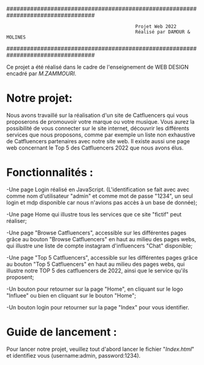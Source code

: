 ##################################################################################

                                                   Projet Web 2022
                                                   Réalisé par DAMOUR & MOLINES
##################################################################################
<br/>



Ce projet a été réalisé dans le cadre de l'enseignement de WEB DESIGN encadré par *M.ZAMMOURI*.
<br/>

Notre projet:
=
Nous avons travaillé sur la réalisation d'un site de Catfluencers qui vous proposerons de promouvoir votre marque ou votre musique. Vous aurez la possibilité de vous connecter sur le site internet, découvrir les différents services que nous proposons, comme par exemple un liste non exhaustive de Catfluencers partenaires avec notre site web. Il existe aussi une page web concernant le Top 5 des Catfluencers 2022 que nous avons élus.





Fonctionnalités :
=
-Une page Login réalisé en JavaScript. (L'identification se fait avec avec comme nom d'utilisateur "admin" et comme mot de passe "1234", un seul login et mdp disponible car nous n'avions pas accès à un base de donnée);

-Une page Home qui illustre tous les services que ce site "fictif" peut réaliser; 

-Une page "Browse Catfluencers", accessible sur les différentes pages grâce au bouton "Browse Catfluencers" en haut au milieu des pages webs, qui illustre une liste de compte instagram d'influencers "Chat" disponible;

-Une page "Top 5 Catfluencers", accessible sur les différentes pages grâce au bouton "Top 5 Catfluencers" en haut au milieu des pages webs, qui illustre notre TOP 5 des catfluencers de 2022, ainsi que le service qu'ils proposent;

-Un bouton pour retourner sur la page "Home", en cliquant sur le logo "Influee" ou bien en cliquant sur le bouton "Home";

-Un bouton login pour retourner sur la page "Index" pour vous identifier.

Guide de lancement :
=
Pour lancer notre projet, veuillez tout d'abord lancer le fichier "*Index.html*" et identifiez vous (username:admin, password:1234).
